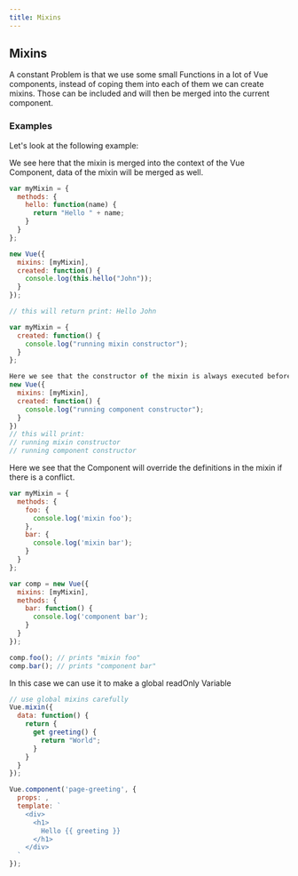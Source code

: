 ```yaml
---
title: Mixins
---
```


## Mixins

A constant Problem is that we use some small Functions in a lot of Vue components, instead of coping them into each of them we can create mixins. Those can be included and will then be merged into the current component.

### Examples

Let's look at the following example:

We see here that the mixin is merged into the context of the Vue Component, data of the mixin will be merged as well.
```javascript
var myMixin = {
  methods: {
    hello: function(name) {
      return "Hello " + name;
    }
  }
};

new Vue({
  mixins: [myMixin],
  created: function() {
    console.log(this.hello("John"));
  }
});

// this will return print: Hello John
```

```javascript
var myMixin = {
  created: function() {
    console.log("running mixin constructor");
  }
};

Here we see that the constructor of the mixin is always executed before that of the component.
new Vue({
  mixins: [myMixin],
  created: function() {
    console.log("running component constructor");
  }
})
// this will print:
// running mixin constructor
// running component constructor
```

Here we see that the Component will override the definitions in the mixin if there is a conflict.
```javascript
var myMixin = {
  methods: {
    foo: {
      console.log('mixin foo');
    },
    bar: {
      console.log('mixin bar');
    }
  }
};

var comp = new Vue({
  mixins: [myMixin],
  methods: {
    bar: function() {
      console.log('component bar');
    }
  }
});

comp.foo(); // prints "mixin foo"
comp.bar(); // prints "component bar"
```

In this case we can use it to make a global readOnly Variable
```javascript
// use global mixins carefully
Vue.mixin({
  data: function() {
    return {
      get greeting() {
        return "World";
      }
    }
  }
});

Vue.component('page-greeting', {
  props: ,
  template: `
    <div>
      <h1>
        Hello {{ greeting }}
      </h1>
    </div>
  `
});
```
